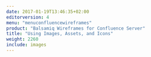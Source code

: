 ```yaml
---
date: 2017-01-19T13:46:35+02:00
editorversion: 4
menu: "menuconfluencewireframes" 
product: "Balsamiq Wireframes for Confluence Server"
title: "Using Images, Assets, and Icons"
weight: 2260
include: images
---
```

